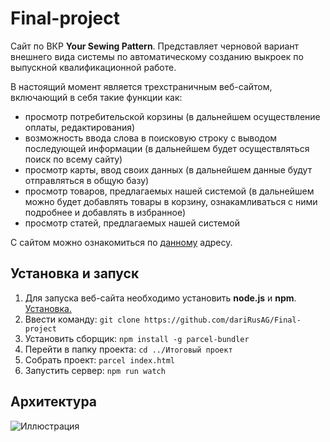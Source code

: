 # Final-project
Сайт по ВКР **Your Sewing Pattern**.
Представляет черновой вариант внешнего вида системы по автоматическому созданию выкроек по выпускной квалификационной работе.

В настоящий момент является трехстраничным веб-сайтом, включающий в себя такие функции как:
- просмотр потребительской корзины (в дальнейшем осуществление оплаты, редактирования)
- возможность ввода слова в поисковую строку с выводом последующей информации (в дальнейшем будет осуществляться поиск по всему сайту)
- просмотр карты, ввод своих данных (в дальнейшем данные будут отправляться в общую базу)
- просмотр товаров, предлагаемых нашей системой (в дальнейшем можно будет добавлять товары в корзину, ознакамливаться с ними подробнее и добавлять в избранное)
- просмотр статей, предлагаемых нашей системой

С сайтом можно ознакомиться по [данному](http://143.198.70.213/%D0%98%D1%82%D0%BE%D0%B3%D0%BE%D0%B2%D1%8B%D0%B9%20%D0%BF%D1%80%D0%BE%D0%B5%D0%BA%D1%82/index.html) адресу.

## Установка и запуск
1. Для запуска веб-сайта необходимо установить **node.js** и **npm**. [Установка.](https://nodejs.org/ru/download/)
2. Ввести команду: ```git clone https://github.com/dariRusAG/Final-project```
3. Установить сборщик: ```npm install -g parcel-bundler```
4. Перейти в папку проекта: ```cd ../Итоговый проект```
5. Собрать проект: ```parcel index.html```
6. Запустить сервер: ```npm run watch```

## Архитектура
![Иллюстрация](https://github.com/dariRusAG/My-Site/blob/main/%D0%90%D1%80%D1%85%D0%B8%D1%82%D0%B5%D0%BA%D1%82%D1%83%D1%80%D0%B0.drawio%20(1).png)
